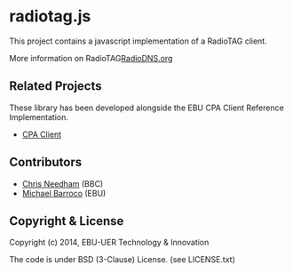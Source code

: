 radiotag.js
===========

This project contains a javascript implementation of a RadioTAG client.

More information on RadioTAG[RadioDNS.org](http://radiodns.org)


## Related Projects

These library has been developed alongside the EBU CPA Client Reference Implementation.
* [CPA Client](https://github.com/ebu/cpa-client)

## Contributors

* [Chris Needham](https://github.com/chrisn) (BBC)
* [Michael Barroco](https://github.com/barroco) (EBU)

## Copyright & License

Copyright (c) 2014, EBU-UER Technology & Innovation

The code is under BSD (3-Clause) License. (see LICENSE.txt)

